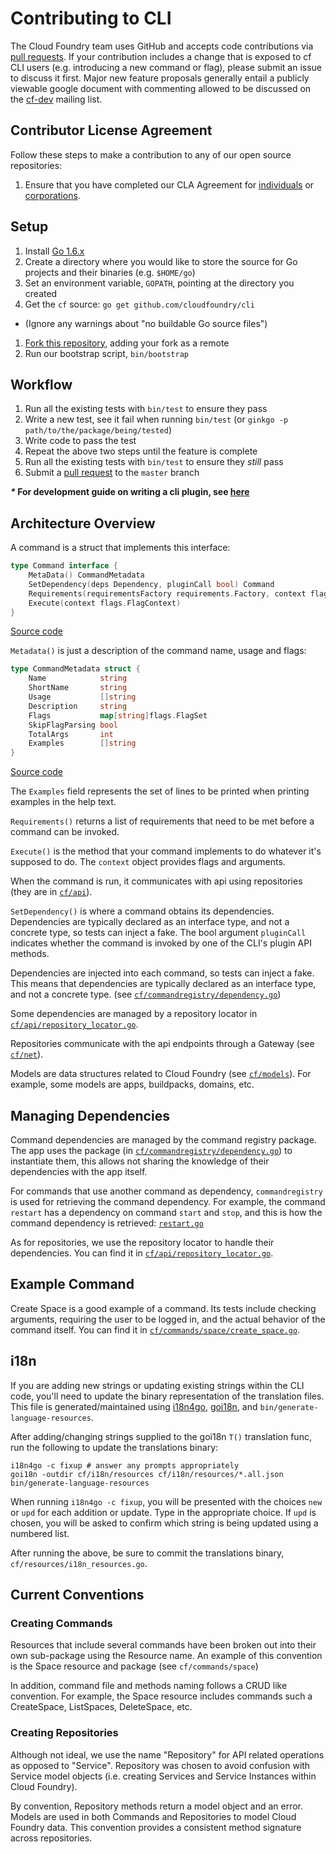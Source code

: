 # Contributing to CLI

The Cloud Foundry team uses GitHub and accepts code contributions via
[pull requests](https://help.github.com/articles/using-pull-requests).
If your contribution includes a change that is exposed to cf CLI users
(e.g. introducing a new command or flag), please submit an issue
to discuss it first.
Major new feature proposals generally entail a publicly viewable
google document with commenting allowed to be discussed on the [cf-dev](https://lists.cloudfoundry.org/archives/list/cf-dev@lists.cloudfoundry.org/) mailing list.

## Contributor License Agreement

Follow these steps to make a contribution to any of our open source repositories:

1. Ensure that you have completed our CLA Agreement for
  [individuals](https://www.cloudfoundry.org/wp-content/uploads/2015/09/CFF_Individual_CLA.pdf) or
  [corporations](https://www.cloudfoundry.org/wp-content/uploads/2015/09/CFF_Corporate_CLA.pdf).

## Setup

1. Install [Go 1.6.x](https://golang.org)
1. Create a directory where you would like to store the source for Go projects and their binaries (e.g. `$HOME/go`)
1. Set an environment variable, `GOPATH`, pointing at the directory you created
1. Get the `cf` source: `go get github.com/cloudfoundry/cli`
  * (Ignore any warnings about "no buildable Go source files")
1. [Fork this repository](https://help.github.com/articles/fork-a-repo/), adding your fork as a remote
1. Run our bootstrap script, `bin/bootstrap`

## Workflow

1. Run all the existing tests with `bin/test` to ensure they pass
1. Write a new test, see it fail when running `bin/test` (or `ginkgo -p path/to/the/package/being/tested`)
1. Write code to pass the test
1. Repeat the above two steps until the feature is complete
1. Run all the existing tests with `bin/test` to ensure they *still* pass
1. Submit a [pull request](https://help.github.com/articles/using-pull-requests/) to the `master` branch

**_*_ For development guide on writing a cli plugin, see [here](https://github.com/cloudfoundry/cli/tree/master/plugin_examples)**

## Architecture Overview

A command is a struct that implements this interface:

```Go
type Command interface {
	MetaData() CommandMetadata
	SetDependency(deps Dependency, pluginCall bool) Command
	Requirements(requirementsFactory requirements.Factory, context flags.FlagContext) []requirements.Requirement
	Execute(context flags.FlagContext)
}
```
[Source code](https://github.com/cloudfoundry/cli/blob/master/cf/commandregistry/command.go#L9)

`Metadata()` is just a description of the command name, usage and flags:
```Go
type CommandMetadata struct {
	Name            string
	ShortName       string
	Usage           []string
	Description     string
	Flags           map[string]flags.FlagSet
	SkipFlagParsing bool
	TotalArgs       int
	Examples        []string
}
```
[Source code](https://github.com/cloudfoundry/cli/blob/master/cf/commandregistry/command.go#L16)

The `Examples` field represents the set of lines to be printed when printing examples in the help text.

`Requirements()` returns a list of requirements that need to be met before a command can be invoked.

`Execute()` is the method that your command implements to do whatever it's supposed to do. The `context` object
provides flags and arguments.

When the command is run, it communicates with api using repositories (they are in [`cf/api`](https://github.com/cloudfoundry/cli/blob/master/cf/api)).

`SetDependency()` is where a command obtains its dependencies. Dependencies are typically declared as an interface type, and not a concrete type, so tests can inject a fake.
The bool argument `pluginCall` indicates whether the command is invoked by one of the CLI's plugin API methods.

Dependencies are injected into each command, so tests can inject a fake. This means that dependencies are
typically declared as an interface type, and not a concrete type. (see [`cf/commandregistry/dependency.go`](https://github.com/cloudfoundry/cli/blob/master/cf/commandregistry/dependency.go))

Some dependencies are managed by a repository locator in [`cf/api/repository_locator.go`](https://github.com/cloudfoundry/cli/blob/master/cf/api/repository_locator.go).

Repositories communicate with the api endpoints through a Gateway (see [`cf/net`](https://github.com/cloudfoundry/cli/tree/master/cf/net)).

Models are data structures related to Cloud Foundry (see [`cf/models`](https://github.com/cloudfoundry/cli/tree/master/cf/models)). For example, some models are
apps, buildpacks, domains, etc.

## Managing Dependencies

Command dependencies are managed by the command registry package. The app uses the package (in [`cf/commandregistry/dependency.go`](https://github.com/cloudfoundry/cli/blob/master/cf/commandregistry/dependency.go)) to instantiate them, this allows not sharing the knowledge of their dependencies with the app itself.

For commands that use another command as dependency, `commandregistry` is used for retrieving the command dependency. For example, the command `restart` has a dependency on command `start` and `stop`, and this is how the command dependency is retrieved: [`restart.go`](https://github.com/cloudfoundry/cli/blob/master/cf/commands/application/restart.go#L59)

As for repositories, we use the repository locator to handle their dependencies. You can find it in [`cf/api/repository_locator.go`](https://github.com/cloudfoundry/cli/blob/master/cf/api/repository_locator.go).

## Example Command

Create Space is a good example of a command. Its tests include checking arguments, requiring the user
to be logged in, and the actual behavior of the command itself. You can find it in [`cf/commands/space/create_space.go`](https://github.com/cloudfoundry/cli/blob/master/cf/commands/space/create_space.go).

## i18n

If you are adding new strings or updating existing strings within the CLI code, you'll need to update the binary representation of the translation files. This file is generated/maintained using [i18n4go](https://github.com/XenoPhex/i18n4go), [goi18n](https://github.com/nicksnyder/go-i18n), and `bin/generate-language-resources`.

After adding/changing strings supplied to the goi18n `T()` translation func, run the following to update the translations binary:

    i18n4go -c fixup # answer any prompts appropriately
    goi18n -outdir cf/i18n/resources cf/i18n/resources/*.all.json
    bin/generate-language-resources

When running `i18n4go -c fixup`, you will be presented with the choices `new` or `upd` for each addition or update. Type in the appropriate choice. If `upd` is chosen, you will be asked to confirm which string is being updated using a numbered list.

After running the above, be sure to commit the translations binary, `cf/resources/i18n_resources.go`.

## Current Conventions

### Creating Commands

Resources that include several commands have been broken out into their own sub-package using the Resource name. An example of this convention is the Space resource and package (see `cf/commands/space`)

In addition, command file and methods naming follows a CRUD like convention. For example, the Space resource includes commands such a CreateSpace, ListSpaces, DeleteSpace, etc.

### Creating Repositories

Although not ideal, we use the name "Repository" for API related operations as opposed to "Service". Repository was chosen
to avoid confusion with Service model objects (i.e. creating Services and Service Instances within Cloud Foundry).

By convention, Repository methods return a model object and an error. Models are used in both Commands and Repositories
to model Cloud Foundry data. This convention provides a consistent method signature across repositories.
